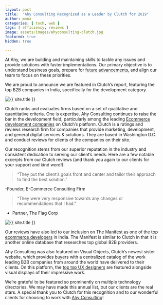 ```yaml
---
layout: post
title:  "Ahy Consulting Recognized as a Leader by Clutch for 2019"
author: mona
categories: [ tech, web ]
tags: [ efficiency, reviews ]
image: assets/images/ahyconsulting-clutch.jpg
featured: true
hidden: true

---
```


At Ahy, we are building and maintaining skills to tackle any issues and provide solutions with faster implementations. Our primary objective is to understand business goals, prepare for <a href="https://www.shopify.com/enterprise/the-future-of-ecommerce" target="\_blank">future advancements</a>, and align our team to focus on these priorities.

We are proud to announce we are featured in Clutch’s report, featuring the top B2B companies in India, specifically for the development category.
<p class="mb-5"><img class="shadow-lg" src="{{site.baseurl}}/assets/images/clutchbadge.png" alt="{{ site.title }}" /></p>

Clutch ranks and evaluates firms based on a set of qualitative and quantitative criteria. One is expertise. Ahy Consulting continues to raise the bar in the development field, particularly among the leading <a href="https://clutch.co/in/developers/ecommerce" target="\_blank">Ecommerce development companies</a> on Clutch’s platform. Clutch is a ratings and reviews research firm for companies that provide marketing, development, and general digital services & solutions. They are based in Washington D.C. and conduct reviews for clients of the companies on their site.

Our recognition stems from our superior reputation in the industry and consistent dedication to serving our client’s needs. Here are a few notable excerpts from our Clutch reviews (and thank you again to our clients for your support and kind word!):

>“They put the client’s goals front and center and tailor their approach to find the best solution.”

-Founder, E-Commerce Consulting Firm

>“They were very responsive towards any changes or recommendations that I had.”

- Partner, The Flag Corp

<p class="mb-5"><img class="shadow-lg" src="{{site.baseurl}}/assets/images/ahyscreenshot.png" alt="{{ site.title }}" /></p>

Our reviews have also led to our inclusion on The Manifest as one of the <a href="https://themanifest.com/in/ecommerce-development/companies#ahyconsulting" target="\_blank">top ecommerce developers</a> in India. The Manifest is similar to Clutch in that it is another online database that researches top global B2B providers.

Ahy Consulting was also featured on Visual Objects, Clutch’s newest sister website, which provides buyers with a centralized catalog of the work leading B2B companies from around the world have delivered to their clients. On this platform, the <a href="https://visualobjects.com/user-experience/top-ux-designers" target="\_blank">top top UX designers</a> are featured alongside visual displays of their impressive work.

We’re grateful to be featured so prominently on multiple technology directories. We may have made this annual list, but our clients are the real stars. A special thank you to Clutch for this recognition and to our wonderful clients for choosing to work with <a href="https://clutch.co/profile/ahy-consulting" target="\_blank">Ahy Consulting</a>!
